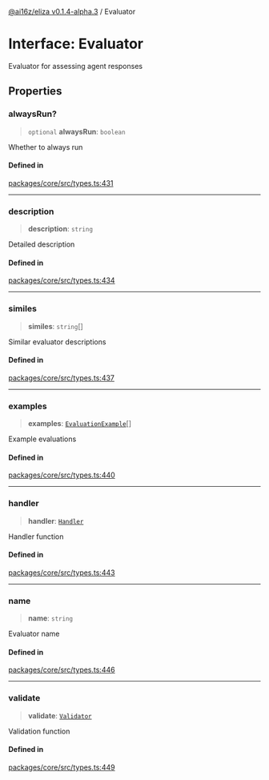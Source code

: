 [@ai16z/eliza v0.1.4-alpha.3](../index.md) / Evaluator

# Interface: Evaluator

Evaluator for assessing agent responses

## Properties

### alwaysRun?

> `optional` **alwaysRun**: `boolean`

Whether to always run

#### Defined in

[packages/core/src/types.ts:431](https://github.com/Sifchain/sa-eliza/blob/main/packages/core/src/types.ts#L431)

***

### description

> **description**: `string`

Detailed description

#### Defined in

[packages/core/src/types.ts:434](https://github.com/Sifchain/sa-eliza/blob/main/packages/core/src/types.ts#L434)

***

### similes

> **similes**: `string`[]

Similar evaluator descriptions

#### Defined in

[packages/core/src/types.ts:437](https://github.com/Sifchain/sa-eliza/blob/main/packages/core/src/types.ts#L437)

***

### examples

> **examples**: [`EvaluationExample`](EvaluationExample.md)[]

Example evaluations

#### Defined in

[packages/core/src/types.ts:440](https://github.com/Sifchain/sa-eliza/blob/main/packages/core/src/types.ts#L440)

***

### handler

> **handler**: [`Handler`](../type-aliases/Handler.md)

Handler function

#### Defined in

[packages/core/src/types.ts:443](https://github.com/Sifchain/sa-eliza/blob/main/packages/core/src/types.ts#L443)

***

### name

> **name**: `string`

Evaluator name

#### Defined in

[packages/core/src/types.ts:446](https://github.com/Sifchain/sa-eliza/blob/main/packages/core/src/types.ts#L446)

***

### validate

> **validate**: [`Validator`](../type-aliases/Validator.md)

Validation function

#### Defined in

[packages/core/src/types.ts:449](https://github.com/Sifchain/sa-eliza/blob/main/packages/core/src/types.ts#L449)

